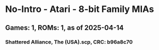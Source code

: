 # No-Intro - Atari - 8-bit Family MIAs
## Games: 1, ROMs: 1, as of 2025-04-14

### Shattered Alliance, The (USA).scp, CRC: b96a8c70
